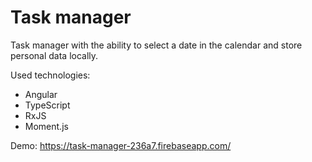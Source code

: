 # Task manager
Task manager with the ability to select a date in the calendar and store personal data locally.

Used technologies:
- Angular
- TypeScript
- RxJS
- Moment.js

Demo: https://task-manager-236a7.firebaseapp.com/
